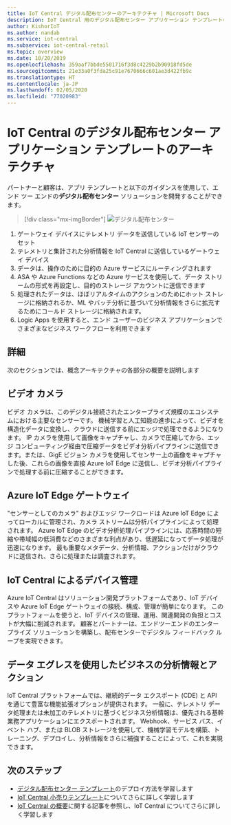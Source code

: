 ```yaml
---
title: IoT Central デジタル配布センターのアーキテクチャ | Microsoft Docs
description: IoT Central 用のデジタル配布センター アプリケーション テンプレートのアーキテクチャ
author: KishorIoT
ms.author: nandab
ms.service: iot-central
ms.subservice: iot-central-retail
ms.topic: overview
ms.date: 10/20/2019
ms.openlocfilehash: 359aaf7bbde5501716f3d8c4229b2b90918fd5de
ms.sourcegitcommit: 21e33a0f3fda25c91e7670666c601ae3d422fb9c
ms.translationtype: HT
ms.contentlocale: ja-JP
ms.lasthandoff: 02/05/2020
ms.locfileid: "77020983"
---
```

# <a name="architecture-of-iot-central-digital-distribution-center-application-template"></a>IoT Central のデジタル配布センター アプリケーション テンプレートのアーキテクチャ



パートナーと顧客は、アプリ テンプレートと以下のガイダンスを使用して、エンド ツー エンドの**デジタル配布センター** ソリューションを開発することができます。

> [!div class="mx-imgBorder"]
> ![デジタル配布センター](./media/concept-ddc-architecture/digital-distribution-center-architecture.png)

1. ゲートウェイ デバイスにテレメトリ データを送信している IoT センサーのセット
2. テレメトリと集計された分析情報を IoT Central に送信しているゲートウェイ デバイス
3. データは、操作のために目的の Azure サービスにルーティングされます
4. ASA や Azure Functions などの Azure サービスを使用して、データ ストリームの形式を再設定し、目的のストレージ アカウントに送信できます 
5. 処理されたデータは、ほぼリアルタイムのアクションのためにホット ストレージに格納されるか、ML やバッチ分析に基づいて分析情報をさらに拡充するためにコールド ストレージに格納されます。 
6. Logic Apps を使用すると、エンド ユーザーのビジネス アプリケーションでさまざまなビジネス ワークフローを利用できます

## <a name="details"></a>詳細
次のセクションでは、概念アーキテクチャの各部分の概要を説明します

## <a name="video-cameras"></a>ビデオ カメラ 
ビデオ カメラは、このデジタル接続されたエンタープライズ規模のエコシステムにおける主要なセンサーです。 機械学習と人工知能の進歩によって、ビデオを構造化データに変換し、クラウドに送信する前にエッジで処理できるようになります。 IP カメラを使用して画像をキャプチャし、カメラで圧縮してから、エッジ コンピューティング経由で圧縮データをビデオ分析パイプラインに送信できます。または、GigE ビジョン カメラを使用してセンサー上の画像をキャプチャした後、これらの画像を直接 Azure IoT Edge に送信し、ビデオ分析パイプラインで処理する前に圧縮することができます。 

## <a name="azure-iot-edge-gateway"></a>Azure IoT Edge ゲートウェイ
"センサーとしてのカメラ" およびエッジ ワークロードは Azure IoT Edge によってローカルに管理され、カメラ ストリームは分析パイプラインによって処理されます。 Azure IoT Edge のビデオ分析処理パイプラインには、応答時間の短縮や帯域幅の低消費などのさまざまな利点があり、低遅延になってデータ処理が迅速になります。 最も重要なメタデータ、分析情報、アクションだけがクラウドに送信され、さらに処理または調査されます。 

## <a name="device-management-with-iot-central"></a>IoT Central によるデバイス管理 
Azure IoT Central はソリューション開発プラットフォームであり、IoT デバイスや Azure IoT Edge ゲートウェイの接続、構成、管理が簡単になります。 このプラットフォームを使うと、IoT デバイスの管理、運用、関連開発の負担とコストが大幅に削減されます。 顧客とパートナーは、エンドツーエンドのエンタープライズ ソリューションを構築し、配布センターでデジタル フィードバック ループを実現できます。

## <a name="business-insights-and-actions-using-data-egress"></a>データ エグレスを使用したビジネスの分析情報とアクション 
IoT Central プラットフォームでは、継続的データ エクスポート (CDE) と API を通じて豊富な機能拡張オプションが提供されます。 一般に、テレメトリ データ処理または未加工のテレメトリに基づくビジネス分析情報は、優先される基幹業務アプリケーションにエクスポートされます。 Webhook、サービス バス、イベント ハブ、または BLOB ストレージを使用して、機械学習モデルを構築、トレーニング、デプロイし、分析情報をさらに補強することによって、これを実現できます。

## <a name="next-steps"></a>次のステップ
* [デジタル配布センター テンプレート](./tutorial-iot-central-digital-distribution-center-pnp.md)のデプロイ方法を学習します
* [IoT Central 小売りテンプレート](./overview-iot-central-retail-pnp.md)についてさらに詳しく学習します
* [IoT Central の概要](../core/overview-iot-central.md)に関する記事を参照し、IoT Central についてさらに詳しく学習します
